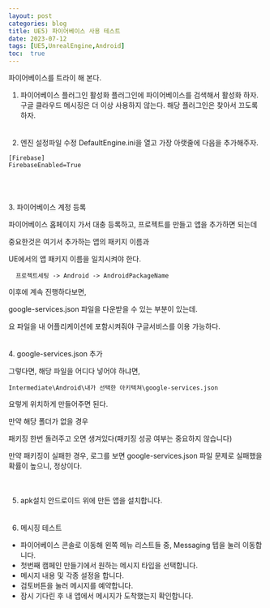 ```yaml
---
layout: post
categories: blog
title: UE5) 파이어베이스 사용 테스트
date: 2023-07-12
tags: [UE5,UnrealEngine,Android]
toc:  true
---
```


파이어베이스를 트라이 해 본다.

1. 파이어베이스 플러그인 활성화
플러그인에 파이어베이스를 검색해서 활성화 하자.   
구글 클라우드 메시징은 더 이상 사용하지 않는다. 해당 플러그인은 찾아서 끄도록 하자.
<br><br><br>
3. 엔진 설정파일 수정
DefaultEngine.ini을 열고 가장 아랫줄에 다음을 추가해주자.
```
[Firebase]
FirebaseEnabled=True
```
<br><br><br>
3. 파이어베이스 계정 등록 

파이어베이스 홈페이지 가서 대충 등록하고, 프로젝트를 만들고 앱을 추가하면 되는데

중요한것은 여기서 추가하는 앱의 패키지 이름과

UE에서의 앱 패키지 이름을 일치시켜야 한다.
```
  프로젝트세팅 -> Android -> AndroidPackageName
```

이후에 계속 진행하다보면,

google-services.json 파일을 다운받을 수 있는 부분이 있는데.

요 파일을 내 어플리케이션에 포함시켜줘야 구글서비스를 이용 가능하다.
<br><br><br>
4. google-services.json 추가

그렇다면, 해당 파일을 어디다 넣어야 하냐면,

```
Intermediate\Android\내가 선택한 아키텍쳐\google-services.json
```
요렇게 위치하게 만들어주면 된다.

만약 해당 폴더가 없을 경우

패키징 한번 돌려주고 오면 생겨있다(패키징 성공 여부는 중요하지 않습니다)

만약 패키징이 실패한 경우, 로그를 보면 google-services.json 파일 문제로 실패했을 확률이 높으니, 정상이다.
<br><br><br>

5. apk설치
안드로이드 위에 만든 앱을 설치합니다.
<br><br><br>
7. 메시징 테스트
- 파이어베이스 콘솔로 이동해 왼쪽 메뉴 리스트들 중, Messaging 텝을 눌러 이동합니다.
- 첫번째 캠페인 만들기에서 원하는 메시지 타입을 선택합니다.
- 메시지 내용 및 각종 설정을 합니다.
- 검토버튼을 눌러 메시지를 예약합니다.
- 잠시 기다린 후 내 앱에서 메시지가 도착했는지 확인합니다.

